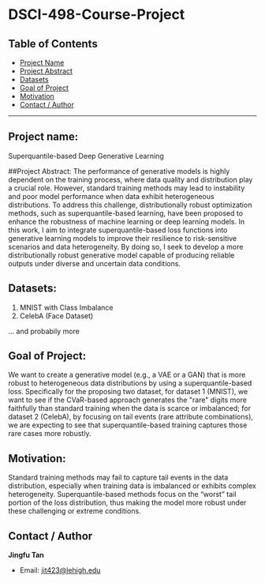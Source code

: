 # DSCI-498-Course-Project

## Table of Contents
- [Project Name](#project-name)
- [Project Abstract](#project-abstract)
- [Datasets](#datasets)
- [Goal of Project](#goal-of-project)
- [Motivation](#motivation)
- [Contact / Author](#contact--author)

---


## Project name:
Superquantile-based Deep Generative Learning

##Project Abstract:
The performance of generative models is highly dependent on the training process, where data quality and distribution play a crucial role. However, standard training methods may lead to instability and poor model performance when data exhibit heterogeneous distributions. To address this challenge, distributionally robust optimization methods, such as superquantile-based learning, have been proposed to enhance the robustness of machine learning or deep learning models. In this work, I aim to integrate superquantile-based loss functions into generative learning models to improve their resilience to risk-sensitive scenarios and data heterogeneity. By doing so, I seek to develop a more distributionally robust generative model capable of producing reliable outputs under diverse and uncertain data conditions.

## Datasets:
1. MNIST with Class Imbalance
2. CelebA (Face Dataset)

... and probabily more 

## Goal of Project:
We want to create a generative model (e.g., a VAE or a GAN) that is more robust to heterogeneous data distributions by using a superquantile-based loss. Specifically for the proposing two dataset, for dataset 1 (MNIST), we want to see if the CVaR-based approach generates the "rare" digits more faithfully than standard training when the data is scarce or imbalanced; for dataset 2 (CelebA), by focusing on tail events (rare attribute combinations), we are expecting to see that superquantile-based training captures those rare cases more robustly.

## Motivation:
Standard training methods may fail to capture tail events in the data distribution, especially when training data is imbalanced or exhibits complex heterogeneity. Superquantile-based methods focus on the “worst” tail portion of the loss distribution, thus making the model more robust under these challenging or extreme conditions.

## Contact / Author
**Jingfu Tan**  
- Email: [jit423@lehigh.edu](jit423@lehigh.edu)   


